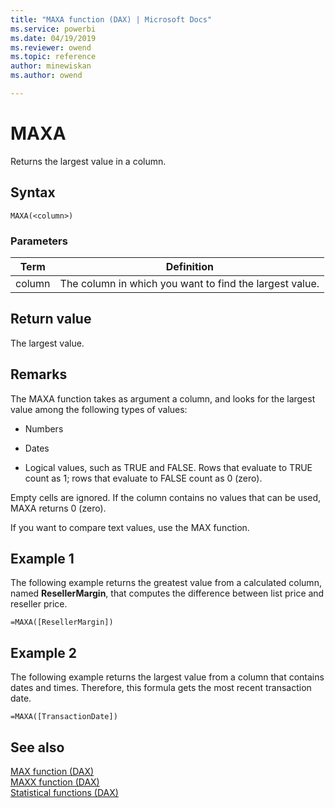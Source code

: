```yaml
---
title: "MAXA function (DAX) | Microsoft Docs"
ms.service: powerbi 
ms.date: 04/19/2019
ms.reviewer: owend
ms.topic: reference
author: minewiskan
ms.author: owend

---
```

# MAXA

Returns the largest value in a column.
  
## Syntax  
  
```dax
MAXA(<column>)  
```
  
### Parameters
  
|Term|Definition|  
|--------|--------------|  
|column|The column in which you want to find the largest value.|  
  
## Return value

The largest value.  
  
## Remarks

The MAXA function takes as argument a column, and looks for the largest value among the following types of values:  
  
- Numbers  
  
- Dates  
  
- Logical values, such as TRUE and FALSE. Rows that evaluate to TRUE count as 1; rows that evaluate to FALSE count as 0 (zero).  
  
Empty cells are ignored. If the column contains no values that can be used, MAXA returns 0 (zero).  

If you want to compare text values, use the MAX function.
  
## Example 1

The following example returns the greatest value from a calculated column, named **ResellerMargin**, that computes the difference between list price and reseller price.  
  
```dax
=MAXA([ResellerMargin])  
```
  
## Example 2

The following example returns the largest value from a column that contains dates and times. Therefore, this formula gets the most recent transaction date.  
  
```dax
=MAXA([TransactionDate])  
```
  
## See also

[MAX function &#40;DAX&#41;](max-function-dax.md)  
[MAXX function &#40;DAX&#41;](maxx-function-dax.md)  
[Statistical functions &#40;DAX&#41;](statistical-functions-dax.md)  
  
